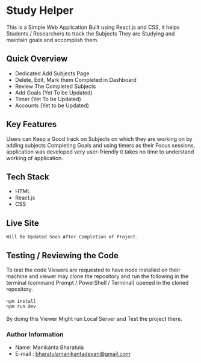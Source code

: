 # Study Helper
This is a Simple Web Application Built using React.js and CSS, it helps Students / Researchers to track the Subjects They are Studying and maintain goals and accomplish them.

## Quick Overview
 - Dedicated Add Subjects Page
 - Delete, Edit, Mark them Completed in Dashboard
 - Review The Completed Subjects
 - Add Goals (Yet To be Updated)
 - Timer (Yet To be Updated)
 - Accounts (Yet to be Updated)

 ## Key Features
  Users can Keep a Good track on Subjects on which they are working on by adding subjects Completing Goals and using timers as their Focus sessions, application was developed very user-friendly it takes no time to understand working of application.

## Tech Stack
 - HTML
 - React.js
 - CSS

## Live Site
    Will Be Updated Soon After Completion of Project.
## Testing / Reviewing the Code
  To test the code Viewers are requested to  have node installed on their machine and viewer may clone the repository and run the following in the terminal (command Prompt / PowerShell / Terminal) opened in the cloned repository.<br/><br/>
  `npm install `<br/>
  `npm run dev`<br/><br/>
  By doing this Viewer Might run Local Server and Test the project there.

  ### Author Information
   - Name: Manikanta Bharatula
   - E-mail : bharatulamanikantadevan@gmail.com
